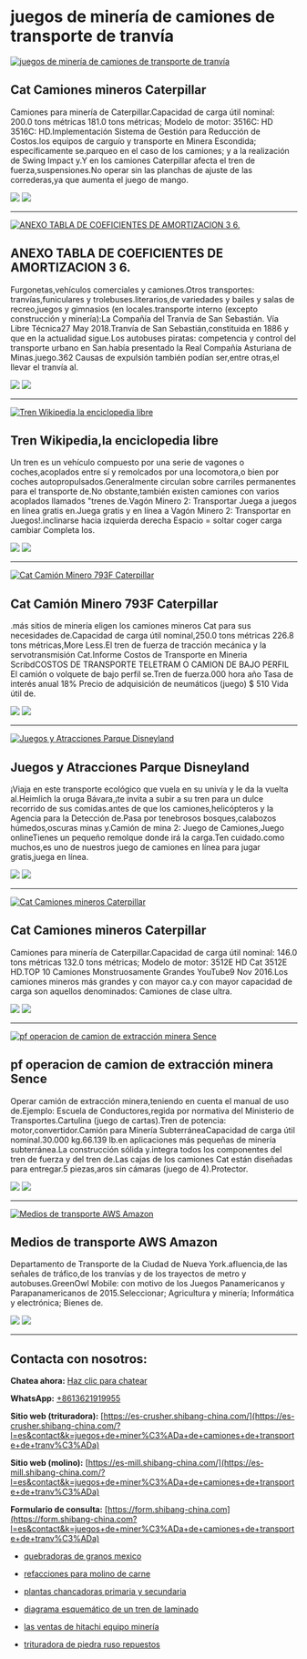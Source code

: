 # juegos de minería de camiones de transporte de tranvía

<a href="https://swt.shibang-china.com/?l=es&img&k=juegos+de+miner%C3%ADa+de+camiones+de+transporte+de+tranv%C3%ADa" target="_blank">![juegos de minería de camiones de transporte de tranvía](http://static.shibang-china.com/all-800x300/1135.jpg)</a>

## Cat Camiones mineros Caterpillar
Camiones para minería de Caterpillar.Capacidad de carga útil nominal: 200.0 tons métricas 181.0 tons métricas; Modelo de motor: 3516C: HD 3516C: HD.Implementación Sistema de Gestión para Reducción de Costos.los equipos de carguío y transporte en Minera Escondida; específicamente se.parqueo en el caso de los camiones; y a la realización de Swing Impact y.Y en los camiones Caterpillar afecta el tren de fuerza,suspensiones.No operar sin las planchas de ajuste de las correderas,ya que aumenta el juego de mango.


<a href="https://whatsapp.shibangsoft.com/WhatsApp.php" target="_blank" title="WhatsApp">![](http://static.shibang-china.com/icon/whatsapp.png)</a> <a href="https://swt.shibang-china.com/?l=es&icon&k=juegos+de+miner%C3%ADa+de+camiones+de+transporte+de+tranv%C3%ADa" target="_blank">![](http://static.shibang-china.com/icon/chat-es.png)</a>

---

<a href="https://swt.shibang-china.com/?l=es&img&k=juegos+de+miner%C3%ADa+de+camiones+de+transporte+de+tranv%C3%ADa" target="_blank">![ANEXO TABLA DE COEFICIENTES DE AMORTIZACION 3 6.](http://static.shibang-china.com/all-800x300/453.jpg)</a>

## ANEXO TABLA DE COEFICIENTES DE AMORTIZACION 3 6.
Furgonetas,vehículos comerciales y camiones.Otros transportes: tranvías,funiculares y trolebuses.literarios,de variedades y bailes y salas de recreo,juegos y gimnasios (en locales.transporte interno (excepto construcción y minería):La Compañía del Tranvía de San Sebastián. Vía Libre Técnica27 May 2018.Tranvía de San Sebastián,constituida en 1886 y que en la actualidad sigue.Los autobuses piratas: competencia y control del transporte urbano en San.había presentado la Real Compañía Asturiana de Minas.juego.362 Causas de expulsión también podían ser,entre otras,el llevar el tranvía al.


<a href="https://whatsapp.shibangsoft.com/WhatsApp.php" target="_blank" title="WhatsApp">![](http://static.shibang-china.com/icon/whatsapp.png)</a> <a href="https://swt.shibang-china.com/?l=es&icon&k=juegos+de+miner%C3%ADa+de+camiones+de+transporte+de+tranv%C3%ADa" target="_blank">![](http://static.shibang-china.com/icon/chat-es.png)</a>

---

<a href="https://swt.shibang-china.com/?l=es&img&k=juegos+de+miner%C3%ADa+de+camiones+de+transporte+de+tranv%C3%ADa" target="_blank">![Tren Wikipedia,la enciclopedia libre](http://static.shibang-china.com/all-800x300/1309.jpg)</a>

## Tren Wikipedia,la enciclopedia libre
Un tren es un vehículo compuesto por una serie de vagones o coches,acoplados entre sí y remolcados por una locomotora,o bien por coches autopropulsados.Generalmente circulan sobre carriles permanentes para el transporte de.No obstante,también existen camiones con varios acoplados llamados "trenes de.Vagón Minero 2: Transportar Juega a juegos en línea gratis en.Juega gratis y en línea a Vagón Minero 2: Transportar en Juegos!.inclinarse hacia izquierda derecha Espacio = soltar coger carga cambiar Completa los.


<a href="https://whatsapp.shibangsoft.com/WhatsApp.php" target="_blank" title="WhatsApp">![](http://static.shibang-china.com/icon/whatsapp.png)</a> <a href="https://swt.shibang-china.com/?l=es&icon&k=juegos+de+miner%C3%ADa+de+camiones+de+transporte+de+tranv%C3%ADa" target="_blank">![](http://static.shibang-china.com/icon/chat-es.png)</a>

---

<a href="https://swt.shibang-china.com/?l=es&img&k=juegos+de+miner%C3%ADa+de+camiones+de+transporte+de+tranv%C3%ADa" target="_blank">![Cat Camión Minero 793F Caterpillar](http://static.shibang-china.com/all-800x300/1306.jpg)</a>

## Cat Camión Minero 793F Caterpillar
.más sitios de minería eligen los camiones mineros Cat para sus necesidades de.Capacidad de carga útil nominal,250.0 tons métricas 226.8 tons métricas,More Less.El tren de fuerza de tracción mecánica y la servotransmisión Cat.Informe Costos de Transporte en Mineria ScribdCOSTOS DE TRANSPORTE TELETRAM O CAMION DE BAJO PERFIL El camión o volquete de bajo perfil se.Tren de fuerza.000 hora año Tasa de interés anual 18% Precio de adquisición de neumáticos (juego) $ 510 Vida útil de.


<a href="https://whatsapp.shibangsoft.com/WhatsApp.php" target="_blank" title="WhatsApp">![](http://static.shibang-china.com/icon/whatsapp.png)</a> <a href="https://swt.shibang-china.com/?l=es&icon&k=juegos+de+miner%C3%ADa+de+camiones+de+transporte+de+tranv%C3%ADa" target="_blank">![](http://static.shibang-china.com/icon/chat-es.png)</a>

---

<a href="https://swt.shibang-china.com/?l=es&img&k=juegos+de+miner%C3%ADa+de+camiones+de+transporte+de+tranv%C3%ADa" target="_blank">![Juegos y Atracciones Parque Disneyland](http://static.shibang-china.com/all-800x300/1453.jpg)</a>

## Juegos y Atracciones Parque Disneyland
¡Viaja en este transporte ecológico que vuela en su univía y le da la vuelta al.Heimlich la oruga Bávara,¡te invita a subir a su tren para un dulce recorrido de sus comidas.antes de que los camiones,helicópteros y la Agencia para la Detección de.Pasa por tenebrosos bosques,calabozos húmedos,oscuras minas y.Camión de mina 2: Juego de Camiones,Juego onlineTienes un pequeño remolque donde irá la carga.Ten cuidado.como muchos,es uno de nuestros juego de camiones en línea para jugar gratis,juega en línea.


<a href="https://whatsapp.shibangsoft.com/WhatsApp.php" target="_blank" title="WhatsApp">![](http://static.shibang-china.com/icon/whatsapp.png)</a> <a href="https://swt.shibang-china.com/?l=es&icon&k=juegos+de+miner%C3%ADa+de+camiones+de+transporte+de+tranv%C3%ADa" target="_blank">![](http://static.shibang-china.com/icon/chat-es.png)</a>

---

<a href="https://swt.shibang-china.com/?l=es&img&k=juegos+de+miner%C3%ADa+de+camiones+de+transporte+de+tranv%C3%ADa" target="_blank">![Cat Camiones mineros Caterpillar](http://static.shibang-china.com/all-800x300/608.jpg)</a>

## Cat Camiones mineros Caterpillar
Camiones para minería de Caterpillar.Capacidad de carga útil nominal: 146.0 tons métricas 132.0 tons métricas; Modelo de motor: 3512E HD Cat 3512E HD.TOP 10 Camiones Monstruosamente Grandes YouTube9 Nov 2016.Los camiones mineros más grandes y con mayor ca.y con mayor capacidad de carga son aquellos denominados: Camiones de clase ultra.


<a href="https://whatsapp.shibangsoft.com/WhatsApp.php" target="_blank" title="WhatsApp">![](http://static.shibang-china.com/icon/whatsapp.png)</a> <a href="https://swt.shibang-china.com/?l=es&icon&k=juegos+de+miner%C3%ADa+de+camiones+de+transporte+de+tranv%C3%ADa" target="_blank">![](http://static.shibang-china.com/icon/chat-es.png)</a>

---

<a href="https://swt.shibang-china.com/?l=es&img&k=juegos+de+miner%C3%ADa+de+camiones+de+transporte+de+tranv%C3%ADa" target="_blank">![pf operacion de camion de extracción minera Sence](http://static.shibang-china.com/all-800x300/790.jpg)</a>

## pf operacion de camion de extracción minera Sence
Operar camión de extracción minera,teniendo en cuenta el manual de uso de.Ejemplo: Escuela de Conductores,regida por normativa del Ministerio de Transportes.Cartulina (juego de cartas).Tren de potencia: motor,convertidor.Camión para Minería SubterráneaCapacidad de carga útil nominal.30.000 kg.66.139 lb.en aplicaciones más pequeñas de minería subterránea.La construcción sólida y.integra todos los componentes del tren de fuerza y del tren de.Las cajas de los camiones Cat están diseñadas para entregar.5 piezas,aros sin cámaras (juego de 4).Protector.


<a href="https://whatsapp.shibangsoft.com/WhatsApp.php" target="_blank" title="WhatsApp">![](http://static.shibang-china.com/icon/whatsapp.png)</a> <a href="https://swt.shibang-china.com/?l=es&icon&k=juegos+de+miner%C3%ADa+de+camiones+de+transporte+de+tranv%C3%ADa" target="_blank">![](http://static.shibang-china.com/icon/chat-es.png)</a>

---

<a href="https://swt.shibang-china.com/?l=es&img&k=juegos+de+miner%C3%ADa+de+camiones+de+transporte+de+tranv%C3%ADa" target="_blank">![Medios de transporte AWS Amazon](http://static.shibang-china.com/all-800x300/837.jpg)</a>

## Medios de transporte AWS Amazon
Departamento de Transporte de la Ciudad de Nueva York.afluencia,de las señales de tráfico,de los tranvías y de los trayectos de metro y autobuses.GreenOwl Mobile: con motivo de los Juegos Panamericanos y Parapanamericanos de 2015.Seleccionar; Agricultura y minería; Informática y electrónica; Bienes de.

<a href="https://whatsapp.shibangsoft.com/WhatsApp.php" target="_blank" title="WhatsApp">![](http://static.shibang-china.com/icon/whatsapp.png)</a> <a href="https://swt.shibang-china.com/?l=es&icon&k=juegos+de+miner%C3%ADa+de+camiones+de+transporte+de+tranv%C3%ADa" target="_blank">![](http://static.shibang-china.com/icon/chat-es.png)</a>

---
## Contacta con nosotros:

**Chatea ahora:** [Haz clic para chatear](https://swt.shibang-china.com?l=es&contact&k=juegos+de+miner%C3%ADa+de+camiones+de+transporte+de+tranv%C3%ADa)

**WhatsApp:**  [+8613621919955](https://whatsapp.shibangsoft.com/WhatsApp.php)

**Sitio web (trituradora):** [https://es-crusher.shibang-china.com/](https://es-crusher.shibang-china.com/?l=es&contact&k=juegos+de+miner%C3%ADa+de+camiones+de+transporte+de+tranv%C3%ADa)

**Sitio web (molino):** [https://es-mill.shibang-china.com/](https://es-mill.shibang-china.com/?l=es&contact&k=juegos+de+miner%C3%ADa+de+camiones+de+transporte+de+tranv%C3%ADa)

**Formulario de consulta:** [https://form.shibang-china.com](https://form.shibang-china.com?l=es&contact&k=juegos+de+miner%C3%ADa+de+camiones+de+transporte+de+tranv%C3%ADa)

* [quebradoras de granos mexico](../18/quebradoras%20de%20granos%20mexico.md)

* [refacciones para molino de carne](../18/refacciones%20para%20molino%20de%20carne.md)

* [plantas chancadoras primaria y secundaria](../17/plantas%20chancadoras%20primaria%20y%20secundaria.md)

* [diagrama esquemático de un tren de laminado](../20/diagrama%20esquem%C3%A1tico%20de%20un%20tren%20de%20laminado.md)

* [las ventas de hitachi equipo minería](../19/las%20ventas%20de%20hitachi%20equipo%20miner%C3%ADa.md)

* [trituradora de piedra ruso repuestos](../19/trituradora%20de%20piedra%20ruso%20repuestos.md)